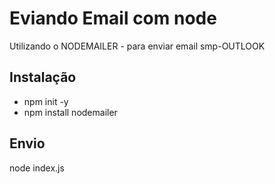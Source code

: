 # Eviando Email com node

Utilizando o NODEMAILER - para enviar email smp-OUTLOOK

## Instalação

- npm init -y
- npm install nodemailer

## Envio
node index.js


